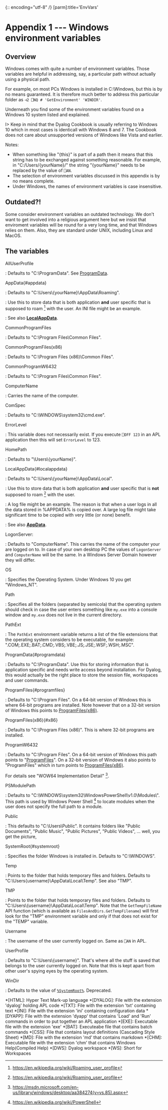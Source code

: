 {:: encoding="utf-8" /}
[parm]:title='EnvVars'


# Appendix 1 --- Windows environment variables

## Overview

Windows comes with quite a number of environment variables. Those variables are helpful in addressing, say, a particular path without actually using a physical path. 

For example, on most PCs Windows is installed in C:\\Windows, but this is by no means guaranteed. It is therefore much better to address this particular folder as `⊣2 ⎕NQ # 'GetEnvironment' 'WINDIR'`. 

Underneath you find some of the environment variables found on a Windows 10 system listed and explained.

I> Keep in mind that the Dyalog Cookbook is usually referring to Windows 10 which in most cases is identicall with Windows 8 and 7. The Cookbook does not care about unsupported versions of Windows like Vista and earlier.

Notes:

* When something like "{this}" is part of a path then it means that this string has to be exchanged against something reasonable. For example, in "C:/Users/{yourName}/" the string "{yourName}" needs to be replaced by the value of `⎕AN`.
* The selection of environment variables discussed in this appendix is by no means complete.
* Under Windows, the names of environment variables is case insensitive.


## Outdated?!

Some consider environment variables an outdated technology. We don't want to get involved into a religious argument here but we insist that enviroment variables will be round for a very long time, and that Windows relies on them. Also, they are standard under UNIX, including Linux and MacOS.

## The variables

AllUserProfile

: Defaults to "C:\\ProgramData". See [ProgramData](#programdata).

AppData{#appdata}

: Defaults to "C:\\Users\\{yourName}\\AppData\\Roaming".

: Use this to store data that is both application **and** user specific that is supposed to roam [^roaming] with the user. An INI file might be an example.

: See also **[LocalAppData](#localappdata)**.

CommonProgramFiles

: Defaults to "C:\\Program Files\\Common Files".

CommonProgramFiles(x86)

: Defaults to "C:\\Program Files (x86)\\Common Files".

CommonProgramW6432

: Defaults to "C:\\Program Files\\Common Files".

ComputerName

: Carries the name of the computer.

ComSpec

: Defaults to "C:\\WINDOWS\\system32\\cmd.exe".

ErrorLevel

: This variable does not necessarily exist. If you execute `⎕OFF 123` in an APL application then this will set `ErrorLevel` to 123.

HomePath

: Defaults to "\\Users\\{yourName}".

LocalAppData{#localappdata}

: Defaults to "C:\\Users\\{yourName}\\AppData\\Local".

: Use this to store data that is both application **and** user specific that is **not** supposed to roam [^roaming] with the user. 

: A log file might be an example. The reason is that when a user logs in all the data stored in %APPDATA% is copied over. A large log file might take significant time to be copied with very little (or none) benefit.

: See also **[AppData](#appdata)**.

LogonServer:

: Defaults to "ComputerName". This carries the name of the computer your are logged on to. In case of your own desktop PC the values of `LogonServer` and `ComputerName` will be the same. In a Windows Server Domain however they will differ.

OS

: Specifies the Operating System. Under Windows 10 you get "Windows_NT".

Path

: Specifies all the folders (separated by semicola) that the operating system should check in case the user enters something like `my.exe` into a console window and `my.exe` does not live in the current directory.

PathExt

: The `PathExt` environment variable returns a list of the file extensions that the operating system considers to be executable, for example: ".COM;.EXE;.BAT;.CMD;.VBS;.VBE;.JS;.JSE;.WSF;.WSH;.MSC".

ProgramData{#programdata}

: Defaults to "C:\\ProgramData". Use this for storing information that is application specific and needs write access beyond installation. For Dyalog, this would actually be the right place to store the session file, workspaces and user commands.

ProgramFiles{#programfiles}

: Defaults to "C:\\Program Files". On a 64-bit version of Windows this is where 64-bit programs are installed. Note however that on a 32-bit version of Windows this points to [ProgramFiles(x86)](#x86).

ProgramFiles(x86){#x86}

: Defaults to "C:\\Program Files (x86)". This is where 32-bit programs are installed.

ProgramW6432

: Defaults to "C:\\Program Files". On a 64-bit version of Windows this path points to "[ProgramFiles](#programfiles)". On a 32-bit version of Windows it also points to "ProgramFiles" which in turn points to [ProgramFiles(x86)](#x86).

For details see "WOW64 Implementation Detail" [^wow].

PSModulePath

: Defaults to "C:\\WINDOWS\\system32\\WindowsPowerShell\\v1.0\\Modules\\". This path is used by Windows Power Shell [^powershell] to locate modules when the user does not specify the full path to a module.

Public

: This defaults to "C:\\Users\\Public". It contains folders like "Public Documents", "Public Music", "Public Pictures", "Public Videos", ... well, you get the picture,

SystemRoot{#systemroot}

: Specifies the folder Windows is installed in. Defaults to "C:\\WINDOWS".

Temp

: Points to the folder that holds temporary files and folders. Defaults to "C:\\Users\{username}\\AppData\\Local\\Temp". See also "TMP".

TMP

: Points to the folder that holds temporary files and folders. Defaults to "C:\\Users\\{username}\\AppData\\Local\\Temp". Note that the `GetTempFileName` API function (which is available as `FilesAndDirs.GetTempFilename`) will first look for the "TMP" environment variable and only if that does not exist for the "TEMP" variable.

Username

: The username of the user currently logged on. Same as `⎕AN` in APL.

UserProfile

: Defaults to "C:\\Users\\{username}". That's where all the stuff is saved that belongs to the user currently logged on. Note that this is kept apart from other user's spying eyes by the operating system.

WinDir

: Defaults to the value of [`%SystemRoot%`](#systemroot). Deprecated.


[^roaming]: <https://en.wikipedia.org/wiki/Roaming_user_profile>

[^powershell]: <https://en.wikipedia.org/wiki/PowerShell>

[^wow]: <https://msdn.microsoft.com/en-us/library/windows/desktop/aa384274(v=vs.85).aspx>


*[HTML]: Hyper Text Mark-up language
*[DYALOG]: File with the extension 'dyalog' holding APL code
*[TXT]: File with the extension 'txt' containing text
*[INI]: File with the extension 'ini' containing configuration data
*[DYAPP]: File with the extension 'dyapp' that contains 'Load' and 'Run' commands in order to put together an APL application
*[EXE]: Executable file with the extension 'exe'
*[BAT]: Executeabe file that contains batch commands
*[CSS]: File that contains layout definitions (Cascading Style Sheet)
*[MD]: File with the extension 'md' that contains markdown
*[CHM]: Executable file with the extension 'chm' that contains Windows Help(Compiled Help) 
*[DWS]: Dyalog workspace
*[WS]: Short for Workspaces